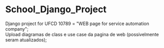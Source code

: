 # School_Django_Project
Django project for UFCD 10789 = "WEB page for service automation company";  
Upload diagramas de class e use case da pagina de web (possivelmente seram atualizados);
